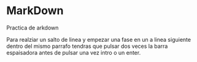# MarkDown
Practica de arkdown

  Para realziar un salto de linea y empezar una fase en un a linea siguiente dentro del mismo parrafo tendras que pulsar dos veces la barra espaisadora antes de pulsar una vez intro o un enter.
